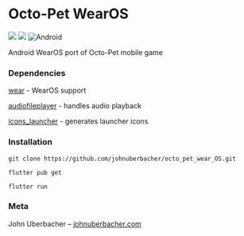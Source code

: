 # Octo-Pet WearOS
![](https://img.shields.io/badge/Dart-0175C2?style=for-the-badge&logo=dart&logoColor=white) ![](https://img.shields.io/badge/Flutter-02569B?style=for-the-badge&logo=flutter&logoColor=white) ![Android](https://img.shields.io/badge/Android-3DDC84?style=for-the-badge&logo=android&logoColor=white)


Android WearOS port of Octo-Pet mobile game

### Dependencies

[wear](https://pub.dev/packages/wear) - WearOS support

[audiofileplayer](https://pub.dev/packages/audiofileplayer) - handles audio playback

[icons_launcher](https://pub.dev/packages/icons_launcher) - generates launcher icons


### Installation

```
git clone https://github.com/johnuberbacher/octo_pet_wear_OS.git

flutter pub get

flutter run
```

### Meta

John Uberbacher – [johnuberbacher.com](https://johnuberbacher.com)
